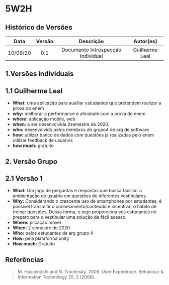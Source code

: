# 5W2H

## Histórico de Versões

|   Data   | Versão |           Descrição           |             Autor(es)              |
|:--------:|:------:|:-----------------------------:|:----------------------------------:|
| 10/09/20 |  0.1   |    Documento Introspecção Individual    |           Guilherme Leal|

## 1.Versões individuais

## 1.1 Guilherme Leal

<ul>
        <li><b>What:</b> uma aplicação para auxiliar estudantes que pretendem realizar a prova do enem</li>
        <li><b>why:</b> melhorar a performance e afinidade com a prova do enem</li>
        <li><b>where:</b> aplicação mobile, web</li>
        <li><b>when:</b> a ser desenvolvida 2semestre de 2020.</li>
        <li><b>who:</b> desenvolvido pelos membros do grupo4 de arq de software</li>
        <li><b>how:</b> utilizar banco de dados com questões ja realizadas pelo enem
        utilizar feedback de usuários </li>
        <li><b>how much:</b> gratuito</li>
</ul>

## 2. Versão Grupo

## 2.1 Versão 1
<ul>
        <li><b>What:</b> Um jogo de perguntas e respostas que busca facilitar a ambientação do usuário em questões de diferentes vestibulares.
        <li><b>Why:</b> Considerando o crescente uso de smartphones por estudantes, é possível transmitir o conhecimento/conteúdo e incentivar o hábito de treinar questões. Dessa forma, o jogo proporciona aos estudantes no preparo para o vestibular uma solução de fácil acesso.</li>
        <li><b>Where:</b> plicação móvel</li>
        <li><b> When:</b> 2 semestre de 2020</li>
        <li><b>Who:</b> pelos estudantes de arq grupo 4</li>
        <li><b>How:</b>  pela plataforma unity</li>
        <li><b>How much:</b> Gratuito</li>
</ul>

## Referências

>M. Hassenzahl and N. Tractinsky. 2006. User Experience. Behaviour & Information Technology 25, 2 (2006).